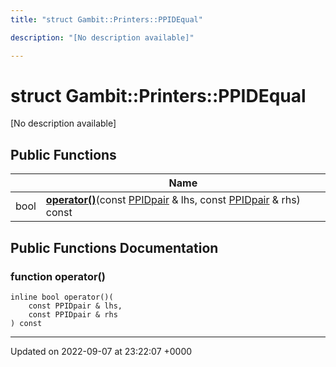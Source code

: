 ```yaml
---
title: "struct Gambit::Printers::PPIDEqual"

description: "[No description available]"

---
```


# struct Gambit::Printers::PPIDEqual



[No description available]

## Public Functions

|                | Name           |
| -------------- | -------------- |
| bool | **[operator()](/documentation/code/classes/structgambit_1_1printers_1_1ppidequal/#function-operator)**(const [PPIDpair](/documentation/code/classes/structgambit_1_1printers_1_1ppidpair/) & lhs, const [PPIDpair](/documentation/code/classes/structgambit_1_1printers_1_1ppidpair/) & rhs) const |

## Public Functions Documentation

### function operator()

```
inline bool operator()(
    const PPIDpair & lhs,
    const PPIDpair & rhs
) const
```


-------------------------------

Updated on 2022-09-07 at 23:22:07 +0000